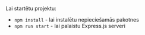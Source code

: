 Lai startētu projektu:
- `npm install` - lai instalētu nepieciešamās pakotnes
- `npm run start` - lai palaistu Express.js serveri


